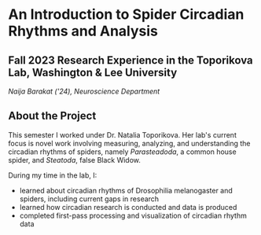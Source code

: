 # An Introduction to Spider Circadian Rhythms and Analysis
## Fall 2023 Research Experience in the Toporikova Lab, Washington & Lee University
*Naija Barakat ('24), Neuroscience Department*

## About the Project
This semester I worked under Dr. Natalia Toporikova. Her lab's current focus is novel work involving measuring, analyzing, and understanding the circadian rhythms of spiders, namely *Parasteadoda*, a common house spider, and *Steatoda*, false Black Widow. 

During my time in the lab, I: 
- learned about circadian rhythms of Drosophilia melanogaster and spiders, including current gaps in research
- learned how circadian research is conducted and data is produced
- completed first-pass processing and visualization of circadian rhythm data

